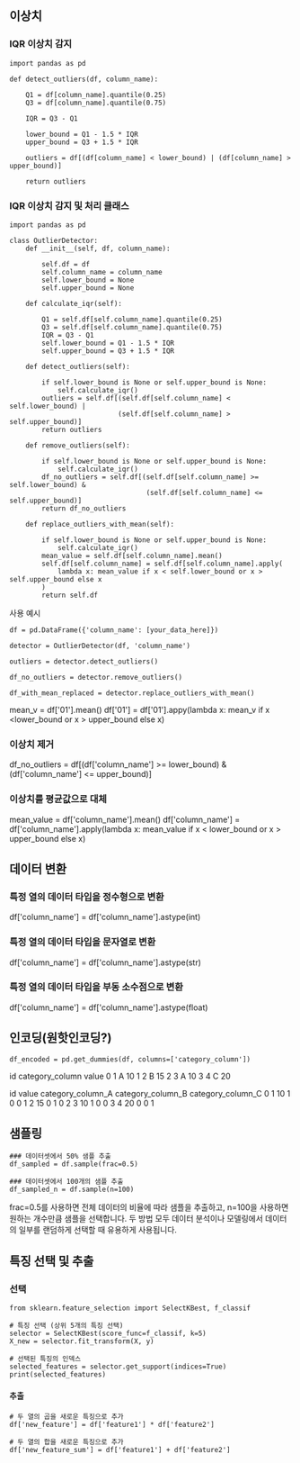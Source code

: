 ## 이상치

### IQR 이상치 감지
```
import pandas as pd

def detect_outliers(df, column_name):

    Q1 = df[column_name].quantile(0.25)
    Q3 = df[column_name].quantile(0.75)
    
    IQR = Q3 - Q1
    
    lower_bound = Q1 - 1.5 * IQR
    upper_bound = Q3 + 1.5 * IQR
    
    outliers = df[(df[column_name] < lower_bound) | (df[column_name] > upper_bound)]
    
    return outliers
```
### IQR 이상치 감지 및 처리 클래스
```
import pandas as pd

class OutlierDetector:
    def __init__(self, df, column_name):
   
        self.df = df
        self.column_name = column_name
        self.lower_bound = None
        self.upper_bound = None
    
    def calculate_iqr(self):

        Q1 = self.df[self.column_name].quantile(0.25)
        Q3 = self.df[self.column_name].quantile(0.75)
        IQR = Q3 - Q1
        self.lower_bound = Q1 - 1.5 * IQR
        self.upper_bound = Q3 + 1.5 * IQR
    
    def detect_outliers(self):

        if self.lower_bound is None or self.upper_bound is None:
            self.calculate_iqr()
        outliers = self.df[(self.df[self.column_name] < self.lower_bound) | 
                           (self.df[self.column_name] > self.upper_bound)]
        return outliers
    
    def remove_outliers(self):

        if self.lower_bound is None or self.upper_bound is None:
            self.calculate_iqr()
        df_no_outliers = self.df[(self.df[self.column_name] >= self.lower_bound) & 
                                  (self.df[self.column_name] <= self.upper_bound)]
        return df_no_outliers
    
    def replace_outliers_with_mean(self):

        if self.lower_bound is None or self.upper_bound is None:
            self.calculate_iqr()
        mean_value = self.df[self.column_name].mean()
        self.df[self.column_name] = self.df[self.column_name].apply(
            lambda x: mean_value if x < self.lower_bound or x > self.upper_bound else x
        )
        return self.df

```
사용 예시
```
df = pd.DataFrame({'column_name': [your_data_here]})
```
```
detector = OutlierDetector(df, 'column_name')
```
```
outliers = detector.detect_outliers()
```
```
df_no_outliers = detector.remove_outliers()
```
```
df_with_mean_replaced = detector.replace_outliers_with_mean()
```

mean_v = df['01'].mean()
df['01'] = df['01'].appy(lambda x: mean_v if x <lower_bound or x > upper_bound else x)

### 이상치 제거
df_no_outliers = df[(df['column_name'] >= lower_bound) & (df['column_name'] <= upper_bound)]

### 이상치를 평균값으로 대체
mean_value = df['column_name'].mean()
df['column_name'] = df['column_name'].apply(lambda x: mean_value if x < lower_bound or x > upper_bound else x)

## 데이터 변환

### 특정 열의 데이터 타입을 정수형으로 변환
df['column_name'] = df['column_name'].astype(int)

### 특정 열의 데이터 타입을 문자열로 변환
df['column_name'] = df['column_name'].astype(str)

### 특정 열의 데이터 타입을 부동 소수점으로 변환
df['column_name'] = df['column_name'].astype(float)

## 인코딩(원핫인코딩?)
```
df_encoded = pd.get_dummies(df, columns=['category_column'])
```
   id category_column  value
0  1              A     10
1  2              B     15
2  3              A     10
3  4              C     20

   id  value  category_column_A  category_column_B  category_column_C
0  1     10                  1                  0                  0
1  2     15                  0                  1                  0
2  3     10                  1                  0                  0
3  4     20                  0                  0                  1

## 샘플링
```
### 데이터셋에서 50% 샘플 추출
df_sampled = df.sample(frac=0.5)

### 데이터셋에서 100개의 샘플 추출
df_sampled_n = df.sample(n=100)
```
frac=0.5를 사용하면 전체 데이터의 비율에 따라 샘플을 추출하고, n=100을 사용하면 원하는 개수만큼 샘플을 선택합니다. 두 방법 모두 데이터 분석이나 모델링에서 데이터의 일부를 랜덤하게 선택할 때 유용하게 사용됩니다.

## 특징 선택 및 추출
### 선택
```
from sklearn.feature_selection import SelectKBest, f_classif

# 특징 선택 (상위 5개의 특징 선택)
selector = SelectKBest(score_func=f_classif, k=5)
X_new = selector.fit_transform(X, y)

# 선택된 특징의 인덱스
selected_features = selector.get_support(indices=True)
print(selected_features)
```
#### 추출
```
# 두 열의 곱을 새로운 특징으로 추가
df['new_feature'] = df['feature1'] * df['feature2']

# 두 열의 합을 새로운 특징으로 추가
df['new_feature_sum'] = df['feature1'] + df['feature2']
```